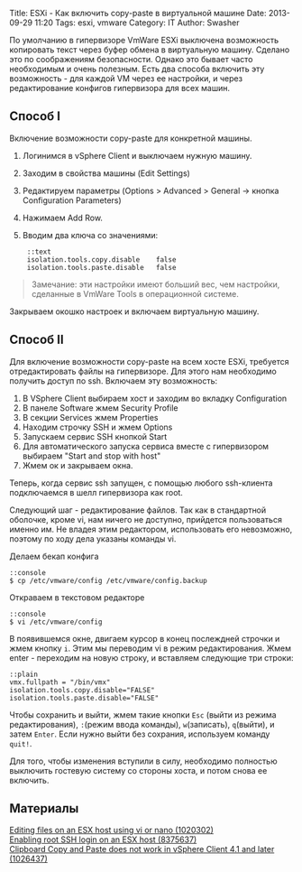 Title: ESXi - Как включить copy-paste в виртуальной машине
Date: 2013-09-29 11:20
Tags: esxi, vmware
Category: IT
Author: Swasher


По умолчанию в гипервизоре VmWare ESXi выключена возможность копировать текст через буфер обмена в виртуальную машину. Сделано это по соображениям безопасности.
Однако это бывает часто необходимым и очень полезным.
Есть два способа включить эту возможность - для каждой VM через ее настройки, и через редактирование конфигов гипервизора для всех машин.

Способ I
---------

Включение возможности copy-paste для конкретной машины.

1. Логинимся в vSphere Client и выключаем нужную машину.
2. Заходим в свойства машины (Edit Settings)
3. Редактируем параметры (Options > Advanced > General -> кнопка Configuration Parameters)
4. Нажимаем Add Row.
5. Вводим два ключа со значениями:

        ::text
        isolation.tools.copy.disable    false
        isolation.tools.paste.disable   false

>Замечание: эти настройки имеют больший вес, чем настройки, сделанные в VmWare Tools в операционной системе.

Закрываем окошко настроек и включаем виртуальную машину.

Способ II
---------

Для включение возможности copy-paste на всем хосте ESXi, требуется отредактировать файлы на гипервизоре. 
Для этого нам необходимо получить доступ по ssh. Включаем эту возможность:

1. В VSphere Client выбираем хост и заходим во вкладку Configuration
2. В панеле Software жмем Security Profile
3. В секции Services жмем Properties
4. Находим строчку SSH и жмем Options
5. Запускаем сервис SSH кнопкой Start
6. Для автоматического запуска сервиса вместе с гипервизором выбираем "Start and stop with host"
7. Жмем ок и закрываем окна.

Теперь, когда сервис ssh запущен, с помощью любого ssh-клиента подключаемся в шелл гипервизора как root.

Следующий шаг - редактирование файлов. Так как в стандартной оболочке, кроме vi, нам ничего не доступно, прийдется пользоваться именно им.
Не владея этим редактором, использовать его невозможно, поэтому по ходу дела указаны команды vi.

Делаем бекап конфига

    ::console
    $ cp /etc/vmware/config /etc/vmware/config.backup

Откраваем в текстовом редакторе

    ::console
    $ vi /etc/vmware/config

В появившемся окне, двигаем курсор в конец послеждней строчки и жмем кнопку `i`. Этим мы переводим vi в режим редактирования. 
Жмем enter - переходим на новую строку, и вставляем следующие три строки:

    ::plain
    vmx.fullpath = "/bin/vmx"
    isolation.tools.copy.disable="FALSE"
    isolation.tools.paste.disable="FALSE"

Чтобы сохранить и выйти, жмем такие кнопки `Esc` (выйти из режима редактирования), `:`(режим ввода команды), `w`(записать), `q`(выйти), и затем `Enter`. Если нужно выйти без сохрания, используем команду `quit!`.

Для того, чтобы изменения вступили в силу, необходимо полностью выключить гостевую систему со стороны хоста, и потом снова ее включить. 


Материалы
---------

[Editing files on an ESX host using vi or nano (1020302)](http://kb.vmware.com/selfservice/microsites/search.do?language=en_US&cmd=displayKC&externalId=1020302)  
[Enabling root SSH login on an ESX host (8375637)](http://kb.vmware.com/selfservice/microsites/search.do?language=en_US&cmd=displayKC&externalId=8375637)  
[Clipboard Copy and Paste does not work in vSphere Client 4.1 and later (1026437)](http://kb.vmware.com/selfservice/microsites/search.do?language=en_US&cmd=displayKC&externalId=1026437)